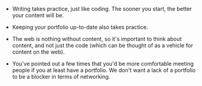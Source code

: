 * Writing takes practice, just like coding. The sooner you start, the better your content will be. 

* Keeping your portfolio up-to-date also takes practice.

* The web is nothing without content, so it's important to think about content, and not just the code (which can be thought of as a vehicle for content on the web).

* You've pointed out a few times that you'd be more comfortable meeting people if you at least have a portfolio. We don't want a lack of a portfolio to be a blocker in terms of networking.


